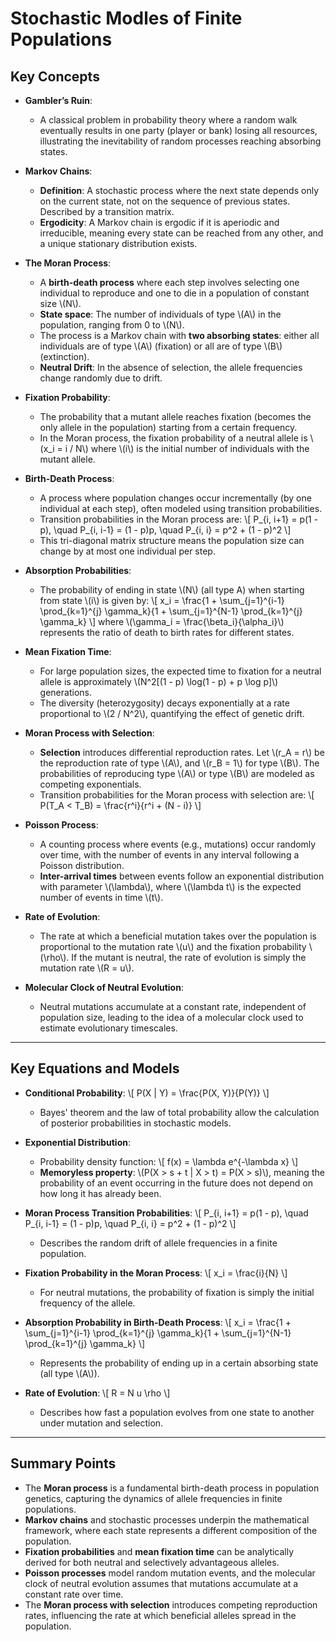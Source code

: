 # Stochastic Modles of Finite Populations

## Key Concepts

- **Gambler’s Ruin**:
  - A classical problem in probability theory where a random walk eventually results in one party (player or bank) losing all resources, illustrating the inevitability of random processes reaching absorbing states.

- **Markov Chains**:
  - **Definition**: A stochastic process where the next state depends only on the current state, not on the sequence of previous states. Described by a transition matrix.
  - **Ergodicity**: A Markov chain is ergodic if it is aperiodic and irreducible, meaning every state can be reached from any other, and a unique stationary distribution exists.

- **The Moran Process**:
  - A **birth-death process** where each step involves selecting one individual to reproduce and one to die in a population of constant size \\(N\\).
  - **State space**: The number of individuals of type \\(A\\) in the population, ranging from 0 to \\(N\\).
  - The process is a Markov chain with **two absorbing states**: either all individuals are of type \\(A\\) (fixation) or all are of type \\(B\\) (extinction).
  - **Neutral Drift**: In the absence of selection, the allele frequencies change randomly due to drift.

- **Fixation Probability**:
  - The probability that a mutant allele reaches fixation (becomes the only allele in the population) starting from a certain frequency.
  - In the Moran process, the fixation probability of a neutral allele is \\(x_i = i / N\\) where \\(i\\) is the initial number of individuals with the mutant allele.

- **Birth-Death Process**:
  - A process where population changes occur incrementally (by one individual at each step), often modeled using transition probabilities.
  - Transition probabilities in the Moran process are:
    \\[
    P_{i, i+1} = p(1 - p), \quad P_{i, i-1} = (1 - p)p, \quad P_{i, i} = p^2 + (1 - p)^2
    \\]
  - This tri-diagonal matrix structure means the population size can change by at most one individual per step.

- **Absorption Probabilities**:
  - The probability of ending in state \\(N\\) (all type A) when starting from state \\(i\\) is given by:
    \\[
    x_i = \frac{1 + \sum_{j=1}^{i-1} \prod_{k=1}^{j} \gamma_k}{1 + \sum_{j=1}^{N-1} \prod_{k=1}^{j} \gamma_k}
    \\]
    where \\(\gamma_i = \frac{\beta_i}{\alpha_i}\\) represents the ratio of death to birth rates for different states.

- **Mean Fixation Time**:
  - For large population sizes, the expected time to fixation for a neutral allele is approximately \\(N^2[(1 - p) \log(1 - p) + p \log p]\\) generations.
  - The diversity (heterozygosity) decays exponentially at a rate proportional to \\(2 / N^2\\), quantifying the effect of genetic drift.

- **Moran Process with Selection**:
  - **Selection** introduces differential reproduction rates. Let \\(r_A = r\\) be the reproduction rate of type \\(A\\), and \\(r_B = 1\\) for type \\(B\\). The probabilities of reproducing type \\(A\\) or type \\(B\\) are modeled as competing exponentials.
  - Transition probabilities for the Moran process with selection are:
    \\[
    P(T_A < T_B) = \frac{r^i}{r^i + (N - i)}
    \\]

- **Poisson Process**:
  - A counting process where events (e.g., mutations) occur randomly over time, with the number of events in any interval following a Poisson distribution.
  - **Inter-arrival times** between events follow an exponential distribution with parameter \\(\lambda\\), where \\(\lambda t\\) is the expected number of events in time \\(t\\).

- **Rate of Evolution**:
  - The rate at which a beneficial mutation takes over the population is proportional to the mutation rate \\(u\\) and the fixation probability \\(\rho\\). If the mutant is neutral, the rate of evolution is simply the mutation rate \\(R = u\\).

- **Molecular Clock of Neutral Evolution**:
  - Neutral mutations accumulate at a constant rate, independent of population size, leading to the idea of a molecular clock used to estimate evolutionary timescales.

---

## Key Equations and Models

- **Conditional Probability**:
  \\[
  P(X | Y) = \frac{P(X, Y)}{P(Y)}
  \\]
  - Bayes' theorem and the law of total probability allow the calculation of posterior probabilities in stochastic models.

- **Exponential Distribution**:
  - Probability density function:
    \\[
    f(x) = \lambda e^{-\lambda x}
    \\]
  - **Memoryless property**: \\(P(X > s + t | X > t) = P(X > s)\\), meaning the probability of an event occurring in the future does not depend on how long it has already been.

- **Moran Process Transition Probabilities**:
  \\[
  P_{i, i+1} = p(1 - p), \quad P_{i, i-1} = (1 - p)p, \quad P_{i, i} = p^2 + (1 - p)^2
  \\]
  - Describes the random drift of allele frequencies in a finite population.

- **Fixation Probability in the Moran Process**:
  \\[
  x_i = \frac{i}{N}
  \\]
  - For neutral mutations, the probability of fixation is simply the initial frequency of the allele.

- **Absorption Probability in Birth-Death Process**:
  \\[
  x_i = \frac{1 + \sum_{j=1}^{i-1} \prod_{k=1}^{j} \gamma_k}{1 + \sum_{j=1}^{N-1} \prod_{k=1}^{j} \gamma_k}
  \\]
  - Represents the probability of ending up in a certain absorbing state (all type \\(A\\)).

- **Rate of Evolution**:
  \\[
  R = N u \rho
  \\]
  - Describes how fast a population evolves from one state to another under mutation and selection.

---

## Summary Points

- The **Moran process** is a fundamental birth-death process in population genetics, capturing the dynamics of allele frequencies in finite populations.
- **Markov chains** and stochastic processes underpin the mathematical framework, where each state represents a different composition of the population.
- **Fixation probabilities** and **mean fixation time** can be analytically derived for both neutral and selectively advantageous alleles.
- **Poisson processes** model random mutation events, and the molecular clock of neutral evolution assumes that mutations accumulate at a constant rate over time.
- The **Moran process with selection** introduces competing reproduction rates, influencing the rate at which beneficial alleles spread in the population.
